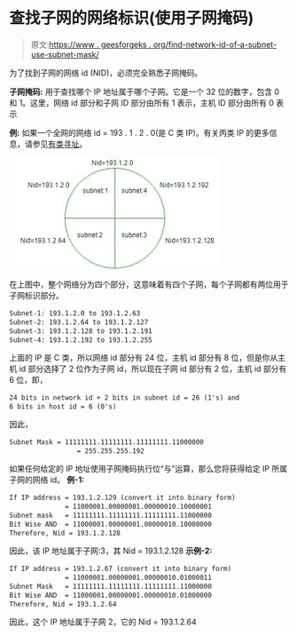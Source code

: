 # 查找子网的网络标识(使用子网掩码)

> 原文:[https://www . geesforgeks . org/find-network-id-of-a-subnet-use-subnet-mask/](https://www.geeksforgeeks.org/finding-network-id-of-a-subnet-using-subnet-mask/)

为了找到子网的网络 id (NID)，必须完全熟悉子网掩码。

**子网掩码:**
用于查找哪个 IP 地址属于哪个子网。它是一个 32 位的数字，包含 0 和 1。这里，网络 id 部分和子网 ID 部分由所有 1 表示，主机 ID 部分由所有 0 表示

**例:**
如果一个全网的网络 id = 193 . 1 . 2 . 0(是 C 类 IP)。有关丙类 IP 的更多信息，请参见[有类寻址](https://www.geeksforgeeks.org/ip-addressing-introduction-and-classful-addressing/)。

![](img/a4c7c2ca0f9b91d77c1772561068989f.png)

在上图中，整个网络分为四个部分，这意味着有四个子网，每个子网都有两位用于子网标识部分。

```
Subnet-1: 193.1.2.0 to 193.1.2.63
Subnet-2: 193.1.2.64 to 193.1.2.127
Subnet-3: 193.1.2.128 to 193.1.2.191
Subnet-4: 193.1.2.192 to 193.1.2.255 
```

上面的 IP 是 C 类，所以网络 id 部分有 24 位，主机 id 部分有 8 位，但是你从主机 id 部分选择了 2 位作为子网 id，所以现在子网 id 部分有 2 位，主机 id 部分有 6 位，即，

```
24 bits in network id + 2 bits in subnet id = 26 (1's) and
6 bits in host id = 6 (0's) 
```

因此，

```
Subnet Mask = 11111111.11111111.11111111.11000000
                 = 255.255.255.192
```

如果任何给定的 IP 地址使用子网掩码执行位“与”运算，那么您将获得给定 IP 所属子网的网络 id。
**例-1:**

```
If IP address = 193.1.2.129 (convert it into binary form)
              = 11000001.00000001.00000010.10000001
Subnet mask   = 11111111.11111111.11111111.11000000
Bit Wise AND  = 11000001.00000001.00000010.10000000
Therefore, Nid = 193.1.2.128
```

因此，该 IP 地址属于子网:3，其 Nid = 193.1.2.128
**示例-2:**

```
If IP address = 193.1.2.67 (convert it into binary form)
              = 11000001.00000001.00000010.01000011
Subnet Mask   = 11111111.11111111.11111111.11000000
Bit Wise AND  = 11000001.00000001.00000010.01000000
Therefore, Nid = 193.1.2.64
```

因此，这个 IP 地址属于子网 2，它的 Nid = 193.1.2.64
